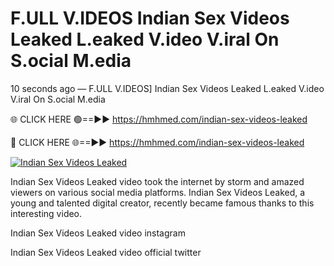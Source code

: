 # F.ULL V.IDEOS Indian Sex Videos Leaked L.eaked V.ideo V.iral On S.ocial M.edia

10 seconds ago — F.ULL V.IDEOS] Indian Sex Videos Leaked L.eaked V.ideo V.iral On S.ocial M.edia

🌐 CLICK HERE 🟢==►► https://hmhmed.com/indian-sex-videos-leaked

🔴 CLICK HERE 🌐==►► https://hmhmed.com/indian-sex-videos-leaked

[![Indian Sex Videos Leaked](https://i.imgur.com/dJHk4Zq.gif)](https://hmhmed.com/indian-sex-videos-leaked)

Indian Sex Videos Leaked video took the internet by storm and amazed viewers on various social media platforms. Indian Sex Videos Leaked, a young and talented digital creator, recently became famous thanks to this interesting video.

Indian Sex Videos Leaked video instagram

Indian Sex Videos Leaked video official twitter